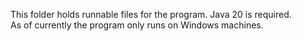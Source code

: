 This folder holds runnable files for the program. Java 20 is required.<br>
As of currently the program only runs on Windows machines.